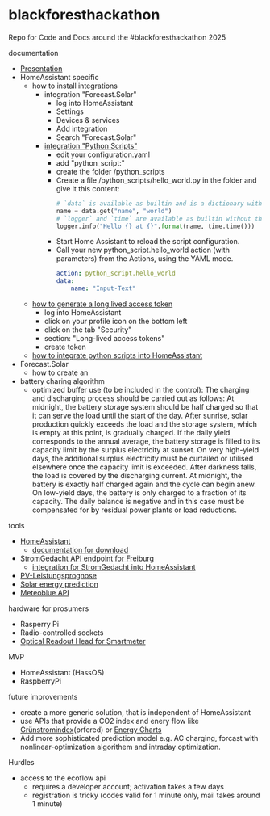 # blackforesthackathon
Repo for Code and Docs around the #blackforesthackathon 2025

documentation
- [Presentation](https://new.express.adobe.com/id/urn:aaid:sc:EU:eb22591b-47b1-543f-af10-bcdc7bdd499b?invite=true&accept=true&promoid=YXPZFV9S&mv=other)
- HomeAssistant specific
  - how to install integrations
    - integration "Forecast.Solar"
        - log into HomeAssistant
        - Settings
        - Devices & services
        - Add integration
        - Search "Forecast.Solar"
    - [integration "Python Scripts"](https://www.home-assistant.io/integrations/python_script)
        - edit your configuration.yaml
        - add "python_script:"
        - create the folder <config>/python_scripts
        - Create a file <config>/python_scripts/hello_world.py in the folder and give it this content:
            ```Python
            # `data` is available as builtin and is a dictionary with the input data.
            name = data.get("name", "world")
            # `logger` and `time` are available as builtin without the need of explicit import.
            logger.info("Hello {} at {}".format(name, time.time()))
            ```
        - Start Home Assistant to reload the script configuration.
        - Call your new python_script.hello_world action (with parameters) from the Actions, using the YAML mode.
            ```YAML
            action: python_script.hello_world
            data:
                name: "Input-Text"
            ```
  - [how to generate a long lived access token](https://community.home-assistant.io/t/how-to-get-long-lived-access-token/162159)
    - log into HomeAssistant
    - click on your profile icon on the bottom left
    - click on the tab "Security"
    - section: "Long-lived access tokens"
    - create token
  - [how to integrate python scripts into HomeAssistant](https://www.home-assistant.io/integrations/python_script/)
- Forecast.Solar
  - how to create an 
- battery charing algorithm
    - optimized buffer use (to be included in the control):
        The charging and discharging process should be carried out as follows: At midnight, the battery storage system should be half charged so that it can serve the load until the start of the day. After sunrise, solar production quickly exceeds the load and the storage system, which is empty at this point, is gradually charged. If the daily yield corresponds to the annual average, the battery storage is filled to its capacity limit by the surplus electricity at sunset. On very high-yield days, the additional surplus electricity must be curtailed or utilised elsewhere once the capacity limit is exceeded. After darkness falls, the load is covered by the discharging current. At midnight, the battery is exactly half charged again and the cycle can begin anew. On low-yield days, the battery is only charged to a fraction of its capacity. The daily balance is negative and in this case must be compensated for by residual power plants or load reductions.

tools
- [HomeAssistant](https://www.home-assistant.io/)
  - [documentation for download](https://www.home-assistant.io/installation/raspberrypi#downloading-the-home-assistant-image)
- [StromGedacht API endpoint for Freiburg](https://api.stromgedacht.de/v1/now?zip=79110)
  - [integration for StromGedacht into HomeAssistant](https://community.home-assistant.io/t/stromgedacht-api-integration/568465)
- [PV-Leistungsprognose](https://www.photovoltaikforum.com/wissen/entry/39-kostenfreie-photovoltaik-leistungsprognose-f%C3%BCr-10-tageszeitfenster-mit-kostenfre/)
- [Solar energy prediction](https://openweathermap.org/api/solar-energy-prediction)
- [Meteoblue API](https://content.meteoblue.com/de/unternehmensloesungen/wetter-apis)

hardware for prosumers
- Rasperry Pi
- Radio-controlled sockets
- [Optical Readout Head for Smartmeter](https://www.ebay.de/sch/i.html?_nkw=hichi&_odkw=hitchi)

MVP
- HomeAssistant (HassOS)
- RaspberryPi

future improvements
- create a more generic solution, that is independent of HomeAssistant
- use APIs that provide a CO2 index and enery flow like [Grünstromindex](https://gruenstromindex.de/assets/js/)(prfered) or [Energy Charts](https://energy-charts.info/api.html?l=de&c=DE)
- Add more sophisticated prediction model e.g. AC charging, forcast with nonlinear-optimization algorithem and intraday optimization.  

Hurdles
- access to the ecoflow api
  - requires a developer account; activation takes a few days
  - registration is tricky (codes valid for 1 minute only, mail takes around 1 minute)
